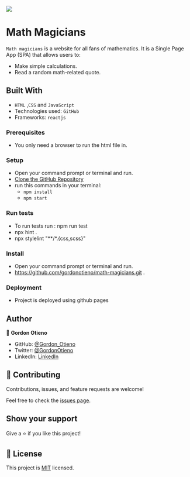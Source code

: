![](https://img.shields.io/badge/Microverse-blueviolet)

# Math Magicians
`Math magicians` is a website for all fans of mathematics. It is a Single Page App (SPA) that allows users to:
- Make simple calculations.
- Read a random math-related quote.

## Built With

- `HTML` ,`CSS` and `JavaScript`
- Technologies used: `GitHub`
- Frameworks: `reactjs`                                                                                                                                    
<!-- 
## Live Demo
Live site URL to Webpack basic setup
[Live Demo Link](https://samlorlah.github.io/math-magicians/) -->

### Prerequisites

- You only need a browser to run the html file in.

### Setup

- Open your command prompt or terminal and run.
- [Clone the GitHub Repository](https://github.com/gordonotieno/math-magicians.git)
- run this commands in your terminal:
     - `npm install`
     - `npm start`
                                                                                                                                    
### Run tests

- To run tests run : npm run test
- npx hint .
- npx stylelint "**/*.{css,scss}"                                
                                                                                                                               
                                                                                                                                    
### Install

- Open your command prompt or terminal and run.
- https://github.com/gordonotieno/math-magicians.git .

### Deployment

- Project is deployed using github pages

## Author

👤 **Gordon Otieno**

- GitHub: [@Gordon_Otieno ](https://github.com/GordonOtieno)
- Twitter: [@GordonOtieno](https://twitter.com/gordonotieno)
- LinkedIn: [LinkedIn](https://www.linkedin.com/in/gordon-otieno-612b98184/)

## 🤝 Contributing

Contributions, issues, and feature requests are welcome!

Feel free to check the [issues page](https://github.com/gordonotieno/math-magicians/issues).

## Show your support

Give a ⭐️ if you like this project!


## 📝 License

This project is [MIT](./MIT.md) licensed.
